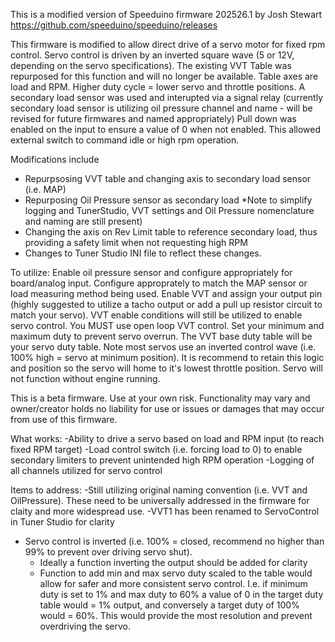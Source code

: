 This is a modified version of Speeduino firmware 202526.1 by Josh Stewart https://github.com/speeduino/speeduino/releases

This firmware is modified to allow direct drive of a servo motor for fixed rpm control. Servo control is driven by an inverted square wave (5 or 12V, depending on the servo specifications).  The existing VVT Table was repurposed for this function and will no longer be available. Table axes are load and RPM. Higher duty cycle = lower servo and throttle positions. A secondary load sensor was used and interupted via a signal relay (currently secondary load sensor is utilizing oil pressure channel and name - will be revised for future firmwares and named appropriately)  Pull down was enabled on the input to ensure a value of 0 when not enabled. This allowed external switch to command idle or high rpm operation. 

Modifications include
- Repurpsosing VVT table and changing axis to secondary load sensor (i.e. MAP)
- Repurposing Oil Pressure sensor as secondary load *Note to simplify logging and TunerStudio, VVT settings and Oil Pressure nomenclature and naming are still present)
- Changing the axis on Rev Limit table to reference secondary load, thus providing a safety limit when not requesting high RPM
- Changes to Tuner Studio INI file to reflect these changes. 

To utilize: Enable oil pressure sensor and configure appropriately for board/analog input. Configure approprately to match the MAP sensor or load measuring method being used. Enable VVT and assign your output pin (highly suggested to utilize a tacho output or add a pull up resistor circuit to match your servo). VVT enable conditions will still be utilized to enable servo control. You MUST use open loop VVT control.  Set your minimum and maximum duty to prevent servo overrun. The VVT base duty table will be your servo duty table. Note most servos use an inverted control wave (i.e. 100% high = servo at minimum position). It is recommend to retain this logic and position so the servo will home to it's lowest throttle position.  Servo will not function without engine running. 

This is a beta firmware. Use at your own risk. Functionality may vary and owner/creator holds no liability for use or issues or damages that may occur 
from use of this firmware.


What works:
-Ability to drive a servo based on load and RPM input (to reach fixed RPM target)
-Load control switch (i.e. forcing load to 0) to enable secondary limiters to prevent unintended high RPM operation
-Logging of all channels utilized for servo control

Items to address:
-Still utilizing original naming convention (i.e. VVT and OilPressure). These need to be universally addressed in the firmware for claity and more widespread use.
    -VVT1 has been renamed to ServoControl in Tuner Studio for clarity
- Servo control is inverted (i.e. 100% = closed, recommend no higher than 99% to prevent over driving servo shut).
    - Ideally a function inverting the output should be added for clarity
    - Function to add min and max servo duty scaled to the table would allow for safer and more consistent servo control. I.e. if minimum duty is set to 1% and max duty to 60% a value of 0 in the target duty table would = 1% output, and conversely a target duty of 100% would = 60%. This would provide the most resolution and prevent overdriving the servo.
